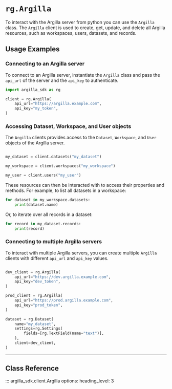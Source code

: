 # `rg.Argilla`

To interact with the Argilla server from python you can use the `Argilla` class. The `Argilla` client is used to create, get, update, and delete all Argilla resources, such as workspaces, users, datasets, and records.

## Usage Examples

### Connecting to an Argilla server

To connect to an Argilla server, instantiate the `Argilla` class and pass the `api_url` of the server and the `api_key` to authenticate.

```python
import argilla_sdk as rg

client = rg.Argilla(
    api_url="https://argilla.example.com",
    api_key="my_token",
)
```

### Accessing Dataset, Workspace, and User objects

The `Argilla` clients provides access to the `Dataset`, `Workspace`, and `User` objects of the Argilla server.

```python

my_dataset = client.datasets("my_dataset")

my_workspace = client.workspaces("my_workspace")

my_user = client.users("my_user")

```

These resources can then be interacted with to access their properties and methods. For example, to list all datasets in a workspace:

```python
for dataset in my_workspace.datasets:
    print(dataset.name)
```

Or, to iterate over all records in a dataset:

```python
for record in my_dataset.records:
    print(record)
```

### Connecting to multiple Argilla servers

To interact with multiple Argilla servers, you can create multiple `Argilla` clients with different `api_url` and `api_key` values.

```python

dev_client = rg.Argilla(
    api_url="https://dev.argilla.example.com",
    api_key="dev_token",
)

prod_client = rg.Argilla(
    api_url="https://prod.argilla.example.com",
    api_key="prod_token", 
)

dataset = rg.Dataset(
    name="my_dataset",
    settings=rg.Settings(
        fields=[rg.TextField(name="text")],
    ),
    client=dev_client,
)

```


--- 

## Class Reference

::: argilla_sdk.client.Argilla
    options: 
        heading_level: 3
